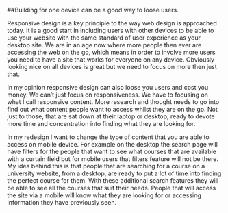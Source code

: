 ##Building for one device can be a good way to loose users.

Responsive design is a key principle to the way web design is approached today.  It is a good start in including users with other devices to be able to use your website with the same standard of user experience as your desktop site. We are in an age now where more people then ever are accessing the web on the go, which means in order to involve more users you need to have a site that works for everyone on any device. Obviously looking nice on all devices is great but we need to focus on more then just that. 

In my opinion responsive design can also loose you users and cost you money. We can’t just focus on responsiveness. We have to focusing on what I call responsive content. More research and thought needs to go into find out what content people want to access whilst they are on the go. Not just to those, that are sat down at their laptop or desktop, ready to devote more time and concentration into finding what they are looking for.

In my redesign I want to change the type of content that you are able to access on mobile device. For example on the desktop the search page will have filters for the people that want to see what courses that are available with a curtain field but for mobile users that filters feature will not be there. My idea behind this is that people that are searching for a course on a university website, from a desktop, are ready to put a lot of time into finding the perfect course for them.  With these additional search features they will be able to see all the courses that suit their needs.  People that will access the site via a mobile will know what they are looking for or accessing information they have previously seen.
